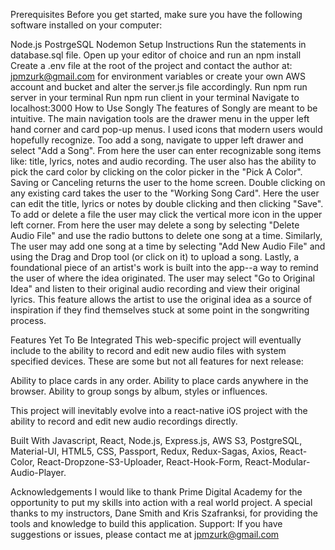 
Prerequisites
Before you get started, make sure you have the following software installed on your computer:

Node.js
PostrgeSQL
Nodemon
Setup Instructions
Run the statements in database.sql file.
Open up your editor of choice and run an npm install
Create a .env file at the root of the project and contact the author at: jpmzurk@gmail.com for environment variables or create your own AWS account and bucket and alter the server.js file accordingly.
Run npm run server in your terminal
Run npm run client in your terminal
Navigate to localhost:3000
How to Use Songly
The features of Songly are meant to be intuitive. The main navigation tools are the drawer menu in the upper left hand corner and card pop-up menus. I used icons that modern users would hopefully recognize. Too add a song, navigate to upper left drawer and select "Add a Song". From here the user can enter recognizable song items like: title, lyrics, notes and audio recording. The user also has the ability to pick the card color by clicking on the color picker in the "Pick A Color". Saving or Canceling returns the user to the home screen. Double clicking on any existing card takes the user to the "Working Song Card". Here the user can edit the title, lyrics or notes by double clicking and then clicking "Save". To add or delete a file the user may click the vertical more icon in the upper left corner. From here the user may delete a song by selecting "Delete Audio File" and use the radio buttons to delete one song at a time. Similarly, The user may add one song at a time by selecting "Add New Audio File" and using the Drag and Drop tool (or click on it) to upload a song. Lastly, a foundational piece of an artist's work is built into the app--a way to remind the user of where the idea originated. The user may select "Go to Original Idea" and listen to their original audio recording and view their original lyrics. This feature allows the artist to use the original idea as a source of inspiration if they find themselves stuck at some point in the songwriting process.

Features Yet To Be Integrated
This web-specific project will eventually include to the ability to record and edit new audio files with system specified devices. These are some but not all features for next release:

Ability to place cards in any order. Ability to place cards anywhere in the browser. Ability to group songs by album, styles or influences.

This project will inevitably evolve into a react-native iOS project with the ability to record and edit new audio recordings directly.

Built With
Javascript, React, Node.js, Express.js, AWS S3, PostgreSQL, Material-UI, HTML5, CSS, Passport, Redux, Redux-Sagas, Axios, React-Color, React-Dropzone-S3-Uploader, React-Hook-Form, React-Modular-Audio-Player.

Acknowledgements
I would like to thank Prime Digital Academy for the opportunity to put my skills into action with a real world project.
A special thanks to my instructors, Dane Smith and Kris Szafranksi, for providing the tools and knowledge to build this application.
Support:
If you have suggestions or issues, please contact me at jpmzurk@gmail.com
